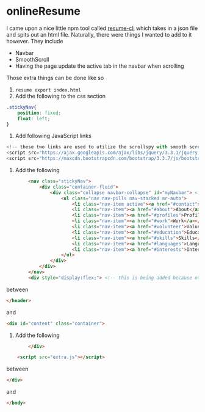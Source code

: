 # onlineResume

I came upon a nice little npm tool called [resume-cli](https://github.com/jsonresume/resume-cli) which takes in a json file and spits out an html file. Naturally, there were things I wanted to add to it however. They include  
 * Navbar
 * SmoothScroll
 * Having the page update the active tab in the navbar when scrolling

Those extra things can be done like so

 1. `resume export index.html`
 1. Add the following to the css section
```css
.stickyNav{
	position: fixed;
	float: left;
}
```
 1. Add following JavaScript links
```javascript
<!-- these two links are used to utilize the scrollspy with smooth scrolling -->
<script src="https://ajax.googleapis.com/ajax/libs/jquery/3.3.1/jquery.min.js"></script>
<script src="https://maxcdn.bootstrapcdn.com/bootstrap/3.3.7/js/bootstrap.min.js"></script>
```
 1. Add the following
```html
		<nav class="stickyNav">
			<div class="container-fluid">
				<div class="collapse navbar-collapse" id="myNavbar"> <!-- myNavBar is also needed for smooth scrolling -->
					<ul class="nav nav-pills nav-stacked mr-auto">
						<li class="nav-item active"><a href="#contact">Contact</a></li>
						<li class="nav-item"><a href="#about">About</a></li>
						<li class="nav-item"><a href="#profiles">Profiles</a></li>
						<li class="nav-item"><a href="#work">Work</a></li>
						<li class="nav-item"><a href="#volunteer">Volunteer</a></li>
						<li class="nav-item"><a href="#education">Education</a></li>
						<li class="nav-item"><a href="#skills">Skills</a></li>
						<li class="nav-item"><a href="#languages">Languages</a></li>
						<li class="nav-item"><a href="#interests">Interests</a></li>
					</ul>
				</div>
			</div>
		</nav>  
		<div style="display:flex;"> <!-- this is being added because otherwise, each section takes up the whole page, the reason is detailed here: https://stackoverflow.com/a/42787695 -->
```
between
```html
</header>
```

and

```html
<div id="content" class="container">
```
 1. Add the following
```html
		</div>

	<script src="extra.js"></script>
```
between 
```html
</div>
```

and

```html
</body>
```